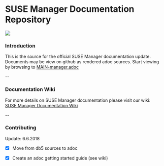 # SUSE Manager Documentation Repository 

![](http://dcad.com.pl/wp-content/uploads/2011/01/energy.jpg) 


### Introduction
This is the source for the official SUSE Manager documentation update.
Documents may be view on github as rendered adoc sources. Start viewing by browsing to [MAIN-manager.adoc](https://github.com/SUSE/doc-susemanager/blob/develop/adoc/MAIN-manager.adoc)


--

### Documentation Wiki

For more details on SUSE Manager documentation please visit our wiki: [SUSE Manager Documentation Wiki](https://github.com/SUSE/doc-susemanager/wiki)

--
### Contributing

Update: 6.6.2018
- [X] Move from db5 sources to adoc
- [X] Create an adoc getting started guide (see wiki)



